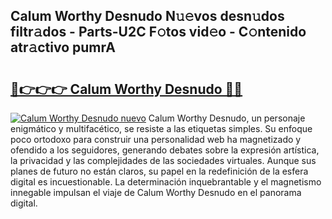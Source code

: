 ## Calum Worthy Desnudo N𝚞𝚎vos desn𝚞dos filtr𝚊dos - Parts-U2C F𝚘tos vid𝚎o - C𝚘ntenido atr𝚊ctivo pumrA

# <h2><a href="http://mb521i.tromn.icu/?c=Calum+Worthy+Desnudo">🔗👉👉👉 Calum Worthy Desnudo 🔗🔗</a></h2>

[![Calum Worthy Desnudo nuevo](https://i.imgur.com/pEAQMta.gif)](http://mb521i.tromn.icu/?c=Calum+Worthy+Desnudo)
Calum Worthy Desnudo, un personaje enigmático y multifacético, se resiste a las etiquetas simples. Su enfoque poco ortodoxo para construir una personalidad web ha magnetizado y ofendido a los seguidores, generando debates sobre la expresión artística, la privacidad y las complejidades de las sociedades virtuales. Aunque sus planes de futuro no están claros, su papel en la redefinición de la esfera digital es incuestionable. La determinación inquebrantable y el magnetismo innegable impulsan el viaje de Calum Worthy Desnudo en el panorama digital.
